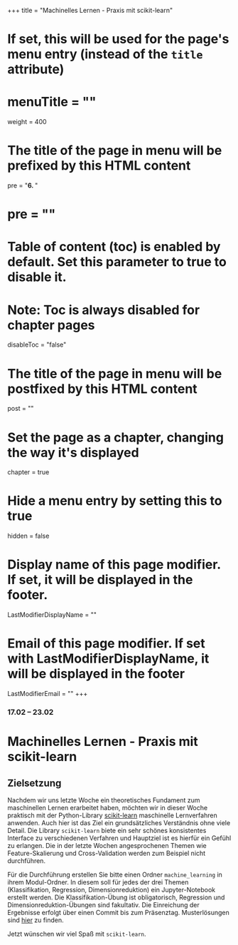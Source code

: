 +++
title = "Machinelles Lernen - Praxis mit scikit-learn"
# If set, this will be used for the page's menu entry (instead of the `title` attribute)
# menuTitle = ""
weight = 400
# The title of the page in menu will be prefixed by this HTML content
 pre = "<b>6. </b>"
# pre = "<i class='fab fa-github'></i>"
# Table of content (toc) is enabled by default. Set this parameter to true to disable it.
# Note: Toc is always disabled for chapter pages
disableToc = "false"

# The title of the page in menu will be postfixed by this HTML content
post = ""
# Set the page as a chapter, changing the way it's displayed
chapter = true
# Hide a menu entry by setting this to true
hidden = false
# Display name of this page modifier. If set, it will be displayed in the footer.
LastModifierDisplayName = ""
# Email of this page modifier. If set with LastModifierDisplayName, it will be displayed in the footer
LastModifierEmail = ""
+++


### 17.02 – 23.02

# Machinelles Lernen - Praxis mit scikit-learn

## Zielsetzung

Nachdem wir uns letzte Woche ein theoretisches Fundament zum
maschinellen Lernen erarbeitet haben, möchten wir in dieser Woche
praktisch mit der Python-Library
[scikit-learn](https://scikit-learn.org) maschinelle Lernverfahren
anwenden. Auch hier ist das Ziel ein grundsätzliches Verständnis ohne
viele Detail. Die Library `scikit-learn` biete ein sehr schönes
konsistentes Interface zu verschiedenen Verfahren und Hauptziel ist es
hierfür ein Gefühl zu erlangen. Die in der letzte Wochen
angesprochenen Themen wie Feature-Skalierung und Cross-Validation
werden zum Beispiel nicht durchführen.

Für die Durchführung erstellen Sie bitte einen Ordner
`machine_learning` in ihrem Modul-Ordner. In diesem soll für jedes der
drei Themen (Klassifikation, Regression, Dimensionreduktion) ein
Jupyter-Notebook erstellt werden. Die Klassifikation-Übung ist
obligatorisch, Regression und Dimensionreduktion-Übungen sind
fakultativ. Die Einreichung der Ergebnisse erfolgt über einen Commit
bis zum Präsenztag. Musterlösungen sind [hier](./solutions) zu finden.

Jetzt wünschen wir viel Spaß mit `scikit-learn`.
